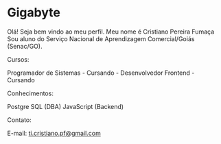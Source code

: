 # Gigabyte
Olá! Seja bem vindo ao meu perfil. Meu nome é Cristiano Pereira Fumaça
Sou aluno do Serviço Nacional de Aprendizagem Comercial/Goiás (Senac/GO).


Cursos:

Programador de Sistemas - Cursando -
Desenvolvedor Frontend - Cursando


Conhecimentos: 

Postgre SQL (DBA)
JavaScript (Backend)

Contato:

E-mail: ti.cristiano.pf@gmail.com
